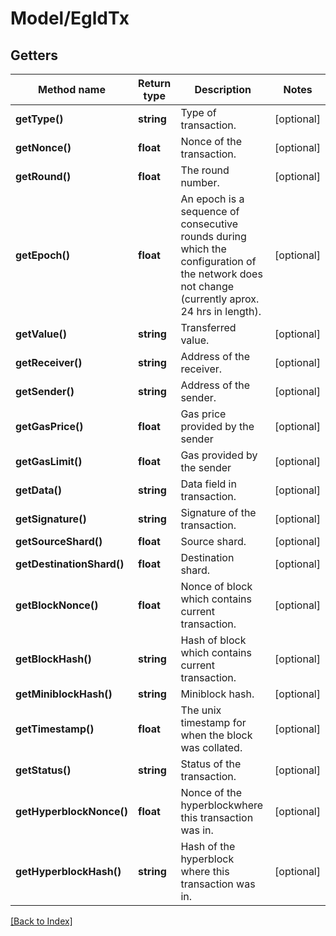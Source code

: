 # Model/EgldTx

## Getters

Method name | Return type | Description | Notes
------------ | ------------- | ------------- | -------------
**getType()** | **string** | Type of transaction. | [optional]
**getNonce()** | **float** | Nonce of the transaction. | [optional]
**getRound()** | **float** | The round number. | [optional]
**getEpoch()** | **float** | An epoch is a sequence of consecutive rounds during which the configuration of the network does not change (currently aprox. 24 hrs in length). | [optional]
**getValue()** | **string** | Transferred value. | [optional]
**getReceiver()** | **string** | Address of the receiver. | [optional]
**getSender()** | **string** | Address of the sender. | [optional]
**getGasPrice()** | **float** | Gas price provided by the sender | [optional]
**getGasLimit()** | **float** | Gas provided by the sender | [optional]
**getData()** | **string** | Data field in transaction. | [optional]
**getSignature()** | **string** | Signature of the transaction. | [optional]
**getSourceShard()** | **float** | Source shard. | [optional]
**getDestinationShard()** | **float** | Destination shard. | [optional]
**getBlockNonce()** | **float** | Nonce of block which contains current transaction. | [optional]
**getBlockHash()** | **string** | Hash of block which contains current transaction. | [optional]
**getMiniblockHash()** | **string** | Miniblock hash. | [optional]
**getTimestamp()** | **float** | The unix timestamp for when the block was collated. | [optional]
**getStatus()** | **string** | Status of the transaction. | [optional]
**getHyperblockNonce()** | **float** | Nonce of the hyperblockwhere this transaction was in. | [optional]
**getHyperblockHash()** | **string** | Hash of the hyperblock where this transaction was in. | [optional]

[[Back to Index]](../index.md)
